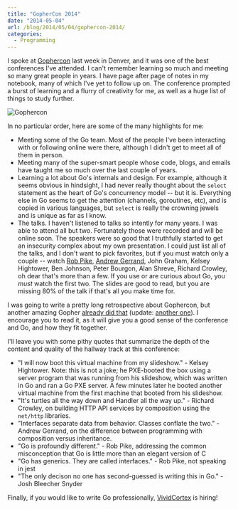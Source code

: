 ```yaml
---
title: "GopherCon 2014"
date: "2014-05-04"
url: /blog/2014/05/04/gophercon-2014/
categories:
  - Programming
---
```


I spoke at [Gophercon][1] last week in Denver, and it was one of the best
conferences I've attended. I can't remember learning so much and meeting so many
great people in years. I have page after page of notes in my notebook, many of
which I've yet to follow up on. The conference prompted a burst of learning and
a flurry of creativity for me, as well as a huge list of things to study
further.

![Gophercon][5]

In no particular order, here are some of the many highlights for me:

* Meeting some of the Go team. Most of the people I've been interacting with or
  following online were there, although I didn't get to meet all of them in
  person.
* Meeting many of the super-smart people whose code, blogs, and emails have
  taught me so much over the last couple of years.
* Learning a lot about Go's internals and design. For example, although it seems
  obvious in hindsight, I had never really thought about the `select` statement
  as the heart of Go's concurrency model -- but it is. Everything else in Go
  seems to get the attention (channels, goroutines, etc), and is copied in
  various languages, but `select` is really the crowning jewels and is unique as
  far as I know.
* The talks. I haven't listened to talks so intently for many years. I was able
  to attend all but two. Fortunately those were recorded and will be online
  soon. The speakers were so good that I truthfully started to get an insecurity
  complex about my own presentation. I could just list all of the talks, and I
  don't want to pick favorites, but if you must watch only a couple --
  watch [Rob Pike][3], [Andrew Gerrand][2], John Graham, Kelsey Hightower, Ben
  Johnson, Peter Bourgon, Alan Shreve, Richard Crowley, oh dear that's more than
  a few. If you use or are curious about Go, you *must* watch the first two.
  The slides are good to read, but you are missing 80% of the talk if that's all
  you make time for.

I was going to write a pretty long retrospective about Gophercon, but another
amazing Gopher [already did that][4] (update: [another one][7]).  I encourage you to read it, as it will
give you a good sense of the conference and Go, and how they fit together.

I'll leave you with some pithy quotes that summarize the depth of the content
and quality of the hallway track at this conference:

* "I will now boot this virtual machine from my slideshow." - Kelsey Hightower.  Note: this is not a joke; he PXE-booted the box using a server program that was running from his slideshow, which was written in Go and ran a Go PXE server. A few minutes later he booted another virtual machine from the first machine that booted from his slideshow.
* "It's turtles all the way down and Handler all the way up." - Richard Crowley, on building HTTP API services by composition using the `net/http` libraries.
* "Interfaces separate data from behavior. Classes conflate the two." - Andrew Gerrand, on the difference between programming with composition versus inheritance.
* "Go is profoundly different." - Rob Pike, addressing the common misconception that Go is little more than an elegant version of C
* "Go has generics. They are called interfaces." - Rob Pike, not speaking in jest
* "The only decison no one has second-guessed is writing this in Go." - Josh Bleecher Snyder

Finally, if you would like to write Go professionally, [VividCortex][6] is
hiring!

[1]: http://gophercon.com/
[2]: http://talks.golang.org/2014/go4gophers.slide
[3]: http://talks.golang.org/2014/hellogophers.slide
[4]: http://influxdb.org/blog/2014/04/30/java-is-the-cobol-of-my-generation-and-go-is-its-successor.html
[5]: /media/2014/05/gophercon.png
[6]: https://vividcortex.com/
[7]: http://blog.joshsoftware.com/2014/05/05/my-experience-at-the-awesome-first-ever-gophercon-2014/
